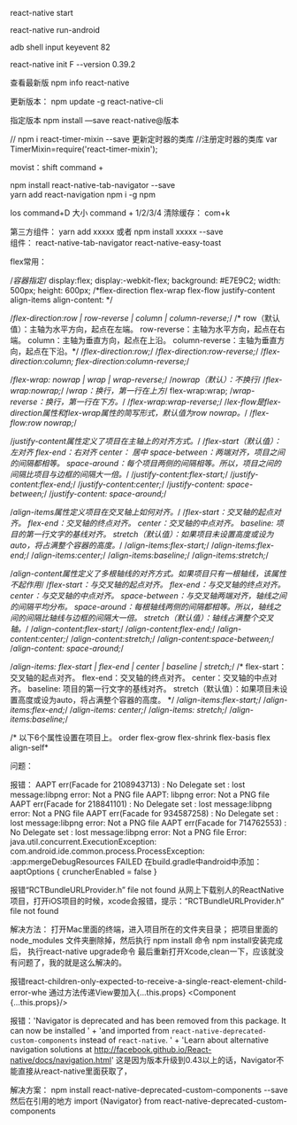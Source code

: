 react-native start

react-native run-android

adb shell input keyevent 82

react-native init F --version 0.39.2

查看最新版
npm info react-native

更新版本：
npm update -g react-native-cli

指定版本
npm install —save react-native@版本

// npm i react-timer-mixin --save 更新定时器的类库
//注册定时器的类库
var TimerMixin=require('react-timer-mixin');

movist：shift command +

npm install react-native-tab-navigator --save  
yarn add  react-navigation
npm i -g npm 



Ios  command+D 
大小 command + 1/2/3/4
清除缓存： com+k


第三方组件：
yarn add  xxxxx
或者
npm install xxxxx --save  
组件：
react-native-tab-navigator
react-native-easy-toast



flex常用：

/*容器指定*/
display:flex;
display:-webkit-flex;
background: #E7E9C2;
width: 500px;
height: 600px;
/*flex-direction
flex-wrap
flex-flow
justify-content
align-items
align-content: */

/*flex-direction:row | row-reverse | column | column-reverse;*/
/*	row（默认值）：主轴为水平方向，起点在左端。
row-reverse：主轴为水平方向，起点在右端。
column：主轴为垂直方向，起点在上沿。
column-reverse：主轴为垂直方向，起点在下沿。*/
/*flex-direction:row;*/
/*flex-direction:row-reverse;*/
/*flex-direction:column;
flex-direction:column-reverse;*/

/*flex-wrap: nowrap | wrap | wrap-reverse;*/
/*nowrap（默认）：不换行*/
/*flex-wrap:nowrap;*/
/*wrap：换行，第一行在上方*/
flex-wrap:wrap;
/*wrap-reverse：换行，第一行在下方。*/
/*flex-wrap:wrap-reverse;*/
/*lex-flow是flex-direction属性和flex-wrap属性的简写形式，默认值为row nowrap。*/
/*flex-flow:row nowrap;*/

/*justify-content属性定义了项目在主轴上的对齐方式。*/
/*flex-start（默认值）：左对齐
flex-end：右对齐
center： 居中
space-between：两端对齐，项目之间的间隔都相等。
space-around：每个项目两侧的间隔相等。所以，项目之间的间隔比项目与边框的间隔大一倍。*/
/*justify-content:flex-start;*/
/*justify-content:flex-end;*/
/*justify-content:center;*/
/*justify-content: space-between;*/
/*justify-content: space-around;*/


/*align-items属性定义项目在交叉轴上如何对齐。*/
/*flex-start：交叉轴的起点对齐。
flex-end：交叉轴的终点对齐。
center：交叉轴的中点对齐。
baseline: 项目的第一行文字的基线对齐。
stretch（默认值）：如果项目未设置高度或设为auto，将占满整个容器的高度。*/
/*align-items:flex-start;*/
/*align-items:flex-end;*/
/*align-items:center;*/
/*align-items:baseline;*/
/*align-items:stretch;*/


/*align-content属性定义了多根轴线的对齐方式。如果项目只有一根轴线，该属性不起作用*/
/*flex-start：与交叉轴的起点对齐。
flex-end：与交叉轴的终点对齐。
center：与交叉轴的中点对齐。
space-between：与交叉轴两端对齐，轴线之间的间隔平均分布。
space-around：每根轴线两侧的间隔都相等。所以，轴线之间的间隔比轴线与边框的间隔大一倍。
stretch（默认值）：轴线占满整个交叉轴。*/
/*align-content:flex-start;*/
/*align-content:flex-end;*/
/*align-content:center;*/
/*align-content:stretch;*/
/*align-content:space-between;*/
/*align-content: space-around;*/

/*align-items: flex-start | flex-end | center | baseline | stretch;*/
/*	flex-start：交叉轴的起点对齐。
flex-end：交叉轴的终点对齐。
center：交叉轴的中点对齐。
baseline: 项目的第一行文字的基线对齐。
stretch（默认值）：如果项目未设置高度或设为auto，将占满整个容器的高度。 */
/*align-items:flex-start;*/
/*align-items:flex-end;*/
/*align-items: center;*/
/*align-items: stretch;*/
/*align-items:baseline;*/

/*
以下6个属性设置在项目上。
order
flex-grow
flex-shrink
flex-basis
flex
align-self*

问题：

报错：
	AAPT err(Facade for 2108943713) : No Delegate set : lost message:libpng error: Not a PNG file
	AAPT: libpng error: Not a PNG file
	AAPT err(Facade for 218841101) : No Delegate set : lost message:libpng error: Not a PNG file
	AAPT err(Facade for 934587258) : No Delegate set : lost message:libpng error: Not a PNG file
	AAPT err(Facade for 714762553) : No Delegate set : lost message:libpng error: Not a PNG file
	Error: java.util.concurrent.ExecutionException: com.android.ide.common.process.ProcessException: 
	:app:mergeDebugResources FAILED
在build.gradle中android中添加：
 aaptOptions { cruncherEnabled = false   }



报错“RCTBundleURLProvider.h” file not found
从网上下载别人的ReactNative项目，打开iOS项目的时候，xcode会报错，提示：“RCTBundleURLProvider.h” file not found

解决方法：
打开Mac里面的终端，进入项目所在的文件夹目录；
把项目里面的 node_modules 文件夹删除掉，然后执行 npm install 命令
npm install安装完成后， 执行react-native upgrade命令
最后重新打开Xcode,clean一下，应该就没有问题了，我的就是这么解决的。


报错react-children-only-expected-to-receive-a-single-react-element-child-error-whe
通过方法传递View要加入{...this.props}
 <Component {...this.props}/>


报错：'Navigator is deprecated and has been removed from this package. It can now be installed ' +
'and imported from `react-native-deprecated-custom-components` instead of `react-native`. ' +
'Learn about alternative navigation solutions at http://facebook.github.io/React-native/docs/navigation.html'
这是因为版本升级到0.43以上的话，Navigator不能直接从react-native里面获取了，

解决方案：
npm install react-native-deprecated-custom-components
--save
然后在引用的地方
import {Navigator}
from react-native-deprecated-custom-components

